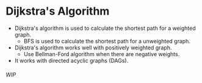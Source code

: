 Dijkstra's Algorithm
===

- Dijkstra's algorithm is used to calculate the shortest path for a weighted graph.
  - BFS is used to calculate the shortest path for a unweighted graph.
- Dijkstra's algorithm works well with positively weighted graph.
  - Use Bellman-Ford algorithm when there are negative weights.
- It works with directed acyclic graphs (DAGs).

###### WIP
